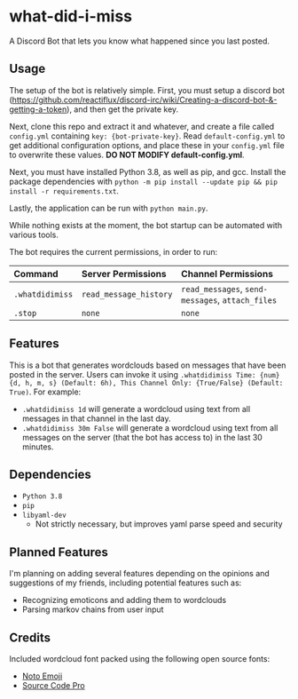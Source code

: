 # what-did-i-miss

A Discord Bot that lets you know what happened since you last posted.

## Usage

The setup of the bot is relatively simple. First, you must setup a discord bot (https://github.com/reactiflux/discord-irc/wiki/Creating-a-discord-bot-&-getting-a-token), and then get the private key.

Next, clone this repo and extract it and whatever, and create a file called `config.yml` containing `key: {bot-private-key}`. Read `default-config.yml` to get additional configuration options, and place these in your `config.yml` file to overwrite these values. **DO NOT MODIFY default-config.yml**.

Next, you must have installed Python 3.8, as well as pip, and gcc. Install the package dependencies with `python -m pip install --update pip && pip install -r requirements.txt`.

Lastly, the application can be run with `python main.py`.

While nothing exists at the moment, the bot startup can be automated with various tools.

The bot requires the current permissions, in order to run:

| Command         | Server Permissions     | Channel Permissions                              |
| :-------------- | :--------------------- | :----------------------------------------------- |
| `.whatdidimiss` | `read_message_history` | `read_messages`, `send-messages`, `attach_files` |
| `.stop`         | `none`                 | `none`                                           |


## Features

This is a bot that generates wordclouds based on messages that have been posted in the server. Users can invoke it using `.whatdidimiss Time: {num}{d, h, m, s} (Default: 6h), This Channel Only: {True/False} (Default: True)`. For example:

- `.whatdidimiss 1d` will generate a wordcloud using text from all messages in that channel in the last day.
- `.whatdidimiss 30m False` will generate a wordcloud using text from all messages on the server (that the bot has access to) in the last 30 minutes.

## Dependencies

- `Python 3.8`
- `pip`
- `libyaml-dev`
    - Not strictly necessary, but improves yaml parse speed and security

## Planned Features

I'm planning on adding several features depending on the opinions and suggestions of my friends, including potential features such as:

- Recognizing emoticons and adding them to wordclouds
- Parsing markov chains from user input

## Credits

Included wordcloud font packed using the following open source fonts:

- [Noto Emoji](https://www.google.com/get/noto/)
- [Source Code Pro](https://github.com/adobe-fonts/source-code-pro)
